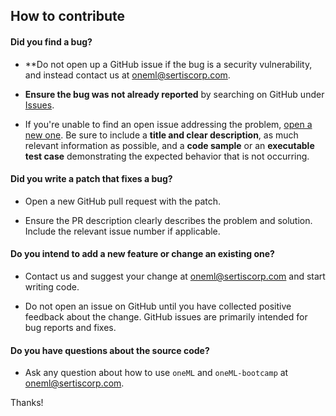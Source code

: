 ## How to contribute

#### **Did you find a bug?**

* **Do not open up a GitHub issue if the bug is a security vulnerability, and instead contact us at [oneml@sertiscorp.com](oneml@sertiscorp.com).

* **Ensure the bug was not already reported** by searching on GitHub under [Issues](https://github.com/sertiscorp/oneML-bootcamp/issues).

* If you're unable to find an open issue addressing the problem, [open a new one](https://github.com/sertiscorp/oneML-bootcamp/issues/new). Be sure to include a **title and clear description**, as much relevant information as possible, and a **code sample** or an **executable test case** demonstrating the expected behavior that is not occurring.

#### **Did you write a patch that fixes a bug?**

* Open a new GitHub pull request with the patch.

* Ensure the PR description clearly describes the problem and solution. Include the relevant issue number if applicable.

#### **Do you intend to add a new feature or change an existing one?**

* Contact us and suggest your change at [oneml@sertiscorp.com](oneml@sertiscorp.com) and start writing code.

* Do not open an issue on GitHub until you have collected positive feedback about the change. GitHub issues are primarily intended for bug reports and fixes.

#### **Do you have questions about the source code?**

* Ask any question about how to use `oneML` and `oneML-bootcamp` at [oneml@sertiscorp.com](oneml@sertiscorp.com).

Thanks!